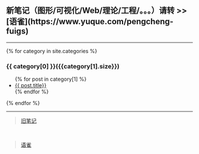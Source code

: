 <!-- Global site tag (gtag.js) - Google Analytics -->
<script async src="https://www.googletagmanager.com/gtag/js?id=G-DE96ZG1N0C"></script>
<script>
  window.dataLayer = window.dataLayer || [];
  function gtag(){dataLayer.push(arguments);}
  gtag('js', new Date());

  gtag('config', 'G-DE96ZG1N0C');
</script>

<h2> 新笔记（图形/可视化/Web/理论/工程/。。。）请转 >> [语雀](https://www.yuque.com/pengcheng-fuigs) </h2>

---

{% for category in site.categories %}
  <h3>{{ category[0] }}({{category[1].size}})</h3>
  <ul>
    {% for post in category[1] %}
      <li>
        <a href="{{site.baseurl}}/{{post.url}}">{{ post.title}}</a>
      </li>
    {% endfor %}
  </ul>
{% endfor %}

---

> [旧笔记](https://github.com/VirusPC/old-notes)
<br/>

> [语雀](https://www.yuque.com/pengcheng-fuigs)
<br/>

